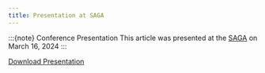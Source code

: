 ```yaml
---
title: Presentation at SAGA
---
```


:::{note} Conference Presentation
This article was presented at the [SAGA](https://sagaconference.co.za/) on March 16, 2024
:::

[Download Presentation](abstract/presentation/Heagy-2024-SAGA.pdf)
